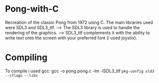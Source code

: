 # Pong-with-C
Recreation of the classic Pong from 1972 using C. The main libraries used were SDL3 and SDL3_ttf.
--> The SDL3 library is used to handle the rendering of the graphics.
--> SDL3_ttf complements it with the ability to write text onto the screen with your preferred font (i used joystix).

# Compiling
To compile i used gcc:
  gcc -o pong pong.c -lm -lSDL3_ttf `pkg-config sld3 --cflags --libs`
